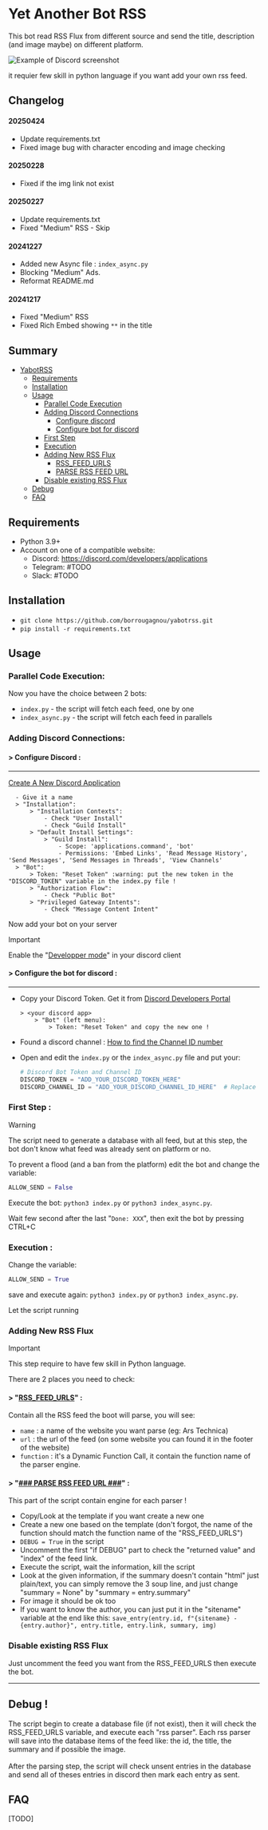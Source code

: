 # Yet Another Bot RSS

This bot read RSS Flux from different source and send the title, description (and image maybe) on different platform.

![Example of Discord screenshot](/img/Example-on-Discord-YabootRSS.png)

it requier few skill in python language if you want add your own rss feed.


## Changelog
#### 20250424
- Update requirements.txt
- Fixed image bug with character encoding and image checking

#### 20250228
- Fixed if the img link not exist

#### 20250227
- Update requirements.txt
- Fixed "Medium" RSS - Skip

#### 20241227
- Added new Async file : `index_async.py`
- Blocking "Medium" Ads.
- Reformat README.md

#### 20241217
- Fixed "Medium" RSS
- Fixed Rich Embed showing `**` in the title


## Summary
- [YabotRSS](#yet-another-bot-rss)
  - [Requirements](#requirements)
  - [Installation](#installation)
  - [Usage](#usage)
    - [Parallel Code Execution](#parallel-code-execution)
    - [Adding Discord Connections](#adding-discord-connections)
        - [Configure discord](#-configure-discord-)
        - [Configure bot for discord](#-configure-the-bot-for-discord-)
    - [First Step](#first-step-)
    - [Execution](#execution-)
    - [Adding New RSS Flux](#adding-new-rss-flux)
        - [RSS_FEED_URLS](#-rss_feed_urls-)
        - [PARSE RSS FEED URL](#--parse-rss-feed-url--)
    - [Disable existing RSS Flux](#disable-existing-rss-flux)
  - [Debug](#debug-)
  - [FAQ](#faq)


## Requirements

- Python 3.9+
- Account on one of a compatible website:
    - Discord: https://discord.com/developers/applications
    - Telegram: #TODO
    - Slack: #TODO


## Installation

- `git clone https://github.com/borrougagnou/yabotrss.git`
- `pip install -r requirements.txt`

## Usage
### Parallel Code Execution:
Now you have the choice between 2 bots:
- `index.py` - the script will fetch each feed, one by one
- `index_async.py` - the script will fetch each feed in parallels


### Adding Discord Connections:

#### > Configure Discord :
---
[Create A New Discord Application](https://discord.com/developers/applications?new_application=true)

      - Give it a name
      > "Installation":
          > "Installation Contexts":
              - Check "User Install"
              - Check "Guild Install"
          > "Default Install Settings":
              > "Guild Install":
                  - Scope: 'applications.command', 'bot'
                  - Permissions: 'Embed Links', 'Read Message History', 'Send Messages', 'Send Messages in Threads', 'View Channels'
      > "Bot":
          > Token: "Reset Token" :warning: put the new token in the "DISCORD_TOKEN" variable in the index.py file !
          > "Authorization Flow":
              - Check "Public Bot"
          > "Privileged Gateway Intents":
              - Check "Message Content Intent"

Now add your bot on your server
> [!IMPORTANT]
> Enable the "[Developper mode](https://support.discord.com/hc/en-us/articles/206346498-Where-can-I-find-my-User-Server-Message-ID)" in your discord client

#### > Configure the bot for discord :
---
- Copy your Discord Token. Get it from [Discord Developers Portal](https://discord.com/developers/applications)

      > <your discord app>
          > "Bot" (left menu):
              > Token: "Reset Token" and copy the new one !

- Found a discord channel : [How to find the Channel ID number](https://support.discord.com/hc/en-us/articles/206346498-Where-can-I-find-my-User-Server-Message-ID)
-  Open and edit the `index.py` or the `index_async.py` file and put your:
   ```python
   # Discord Bot Token and Channel ID
   DISCORD_TOKEN = "ADD_YOUR_DISCORD_TOKEN_HERE" 
   DISCORD_CHANNEL_ID = "ADD_YOUR_DISCORD_CHANNEL_ID_HERE"  # Replace with your channel ID
   ```

### First Step :
> [!WARNING]
> The script need to generate a database with all feed, but at this step, the bot don't know what feed was already sent on platform or no.

To prevent a flood (and a ban from the platform) edit the bot and change the variable:
```python
ALLOW_SEND = False
```
Execute the bot: `python3 index.py` or `python3 index_async.py`.

Wait few second after the last "`Done: XXX`", then exit the bot by pressing CTRL+C

### Execution :
Change the variable:
```python
ALLOW_SEND = True
```
save and execute again: `python3 index.py` or `python3 index_async.py`.

Let the script running

### Adding New RSS Flux
> [!IMPORTANT]
> This step require to have few skill in Python language.

There are 2 places you need to check:
<br/>

#### > "<ins>RSS_FEED_URLS</ins>" :
Contain all the RSS feed the boot will parse, you will see:
 - `name` : a name of the website you want parse (eg: Ars Technica)
 - `url` : the url of the feed (on some website you can found it in the footer of the website)
 - `function` : it's a Dynamic Function Call, it contain the function name of the parser engine.


#### > "<ins>### PARSE RSS FEED URL ###</ins>" :
This part of the script contain engine for each parser !
 - Copy/Look at the template if you want create a new one
 - Create a new one based on the template (don't forgot, the name of the function should match the function name of the "RSS_FEED_URLS")
 - `DEBUG = True` in the script
 - Uncomment the first "if DEBUG" part to check the "returned value" and "index" of the feed link.
 - Execute the script, wait the information, kill the script
 - Look at the given information, if the summary doesn't contain "html" just plain/text, you can simply remove the 3 soup line, and just change "summary = None" by "summary = entry.summary"
 - For image it should be ok too
 - If you want to know the author, you can just put it in the "sitename" variable at the end like this: `save_entry(entry.id, f"{sitename} - {entry.author}", entry.title, entry.link, summary, img)` 


### Disable existing RSS Flux
Just uncomment the feed you want from the RSS_FEED_URLS then execute the bot.

---

## Debug !
The script begin to create a database file (if not exist), then it will check the RSS_FEED_URLS variable, and execute each "rss parser". Each rss parser will save into the database items of the feed like: the id, the title, the summary and if possible the image.
<br/><br/>
After the parsing step, the script will check unsent entries in the database and send all of theses entries in discord then mark each entry as sent.


## FAQ
[TODO]


